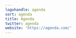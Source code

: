 ```yaml
---
logohandle: agenda
sort: agenda
title: Agenda
twitter: agenda
website: 'https://agenda.com/'
---
```

